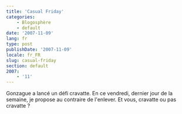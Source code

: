 ```yaml
---
title: 'Casual Friday'
categories:
    - Blogosphère
    - default
date: '2007-11-09'
lang: fr
type: post
publishDate: '2007-11-09'
locale: fr_FR
slug: casual-friday
section: default
2007:
    - '11'
---
```


Gonzague a lancé un défi cravatte. En ce vendredi, dernier jour de la semaine, je propose au contraire de l'enlever. Et vous, cravatte ou pas cravatte&nbsp;?